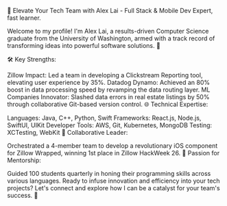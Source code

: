 🚀 Elevate Your Tech Team with Alex Lai - Full Stack & Mobile Dev Expert, fast learner.

Welcome to my profile! I'm Alex Lai, a results-driven Computer Science graduate from the University of Washington, armed with a track record of transforming ideas into powerful software solutions. 🌟

🛠 Key Strengths:

Zillow Impact: Led a team in developing a Clickstream Reporting tool, elevating user experience by 35%.
Datadog Dynamo: Achieved an 80% boost in data processing speed by revamping the data routing layer.
ML Companies Innovator: Slashed data errors in real estate listings by 50% through collaborative Git-based version control.
🌐 Technical Expertise:

Languages: Java, C++, Python, Swift
Frameworks: React.js, Node.js, SwiftUI, UIKit
Developer Tools: AWS, Git, Kubernetes, MongoDB
Testing: XCTesting, WebKit
👥 Collaborative Leader:

Orchestrated a 4-member team to develop a revolutionary iOS component for Zillow Wrapped, winning 1st place in Zillow HackWeek 26.
💬 Passion for Mentorship:

Guided 100 students quarterly in honing their programming skills across various languages.
Ready to infuse innovation and efficiency into your tech projects? Let's connect and explore how I can be a catalyst for your team's success. 🚀
